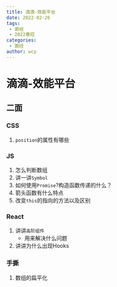 ```yaml
---
title: 滴滴-效能平台
date: 2022-02-26
tags:
 - 面经
 - 2022春招
categories:
 - 面经
author: wcy
---
```

# 滴滴-效能平台
## 二面

### CSS
1. `position`的属性有哪些

### JS
1. 怎么判断数组
2. 讲一讲`Symbol`
3. 如何使用`Promise`?构造函数传递的什么？
4. 箭头函数有什么特点
5. 改变`this`的指向的方法以及区别

### React
1. 讲讲`高阶组件`
   * 用来解决什么问题
2. 讲讲为什么出现Hooks

### 手撕
1. 数组的扁平化

